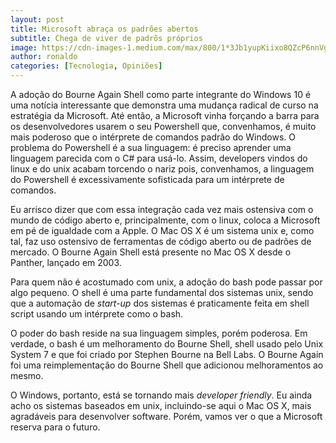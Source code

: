 ```yaml
---
layout: post
title: Microsoft abraça os padrões abertos
subtitle: Chega de viver de padrõs próprios
image: https://cdn-images-1.medium.com/max/800/1*3Jb1yupKiixo8QZcP6nnVg.jpeg
author: ronaldo
categories: [Tecnologia, Opiniões]
---
```


A adoção do Bourne Again Shell como parte integrante do Windows 10 é
uma notícia interessante que demonstra uma mudança radical de curso na
estratégia da Microsoft. Até então, a Microsoft vinha forçando a barra
para os desenvolvedores usarem o seu Powershell que, convenhamos, é
muito mais poderoso que o intérprete de comandos padrão do Windows. O
problema do Powershell é a sua linguagem: é preciso aprender uma
linguagem parecida com o C\# para usá-lo. Assim, developers vindos do
linux e do unix acabam torcendo o nariz pois, convenhamos, a linguagem
do Powershell é excessivamente sofisticada para um intérprete de
comandos.

Eu arrisco dizer que com essa integração cada vez mais ostensiva com o
mundo de código aberto e, principalmente, com o linux, coloca a
Microsoft em pé de igualdade com a Apple. O Mac OS X é um sistema unix
e, como tal, faz uso ostensivo de ferramentas de código aberto ou de
padrões de mercado. O Bourne Again Shell está presente no Mac OS X
desde o Panther, lançado em 2003.

Para quem não é acostumado com unix, a adoção do bash pode passar por
algo pequeno. O shell é uma parte fundamental dos sistemas unix, sendo
que a automação de *start-up* dos sistemas é praticamente feita em
shell script usando um intérprete como o bash.

O poder do bash reside na sua linguagem simples, porém poderosa. Em
verdade, o bash é um melhoramento do Bourne Shell, shell usado pelo
Unix System 7 e que foi criado por Stephen Bourne na Bell Labs. O
Bourne Again foi uma reimplementação do Bourne Shell que adicionou
melhoramentos ao mesmo.

O Windows, portanto, está se tornando mais *developer friendly*. Eu
ainda acho os sistemas baseados em unix, incluindo-se aqui o Mac OS X,
mais agradáveis para desenvolver software. Porém, vamos ver o que a
Microsoft reserva para o futuro.
